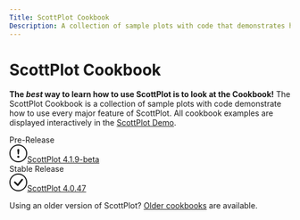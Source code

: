 ```yaml
---
Title: ScottPlot Cookbook
Description: A collection of sample plots with code that demonstrates how to use every major feature of ScottPlot
---
```


# ScottPlot Cookbook

**The _best_ way to learn how to use ScottPlot is to look at the Cookbook!** The ScottPlot Cookbook is a collection of sample plots with code demonstrate how to use every major feature of ScottPlot. All cookbook examples are displayed interactively in the [ScottPlot Demo](../demo).

<div class="container my-5">
  <div class="row justify-content-evenly">
    <div class="col-6 text-center">
        <div class="display-6">Pre-Release</div>
        <a class="btn btn-primary btn-lg" href="../cookbooks/4.1.9-beta/">
            <svg xmlns="http://www.w3.org/2000/svg" width="32" height="32" fill="currentColor" class="bi bi-exclamation-circle me-3" viewBox="0 0 16 16">
            <path d="M8 15A7 7 0 1 1 8 1a7 7 0 0 1 0 14zm0 1A8 8 0 1 0 8 0a8 8 0 0 0 0 16z"/>
            <path d="M7.002 11a1 1 0 1 1 2 0 1 1 0 0 1-2 0zM7.1 4.995a.905.905 0 1 1 1.8 0l-.35 3.507a.552.552 0 0 1-1.1 0L7.1 4.995z"/>
            </svg>ScottPlot 4.1.9-beta
        </a>
    </div>
    <div class="col-6 text-center">
        <div class="display-6">Stable Release</div>
        <a class="btn btn-success btn-lg" href="../cookbooks/4.0.47/">
            <svg xmlns="http://www.w3.org/2000/svg" width="32" height="32" fill="currentColor" class="bi bi-check-circle me-3" viewBox="0 0 16 16">
            <path d="M8 15A7 7 0 1 1 8 1a7 7 0 0 1 0 14zm0 1A8 8 0 1 0 8 0a8 8 0 0 0 0 16z"/>
            <path d="M10.97 4.97a.235.235 0 0 0-.02.022L7.477 9.417 5.384 7.323a.75.75 0 0 0-1.06 1.06L6.97 11.03a.75.75 0 0 0 1.079-.02l3.992-4.99a.75.75 0 0 0-1.071-1.05z"/>
            </svg>ScottPlot 4.0.47
        </a>
    </div>
  </div>
</div>

<div class="m-5 text-center">

Using an older version of ScottPlot?
[Older cookbooks](../cookbooks) are available.

</div>
